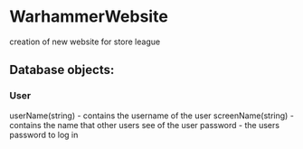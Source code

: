 # WarhammerWebsite
creation of new website for store league


## Database objects:
### User
userName(string) - contains the username of the user
screenName(string) - contains the name that other users see of the user
password - the users password to log in

